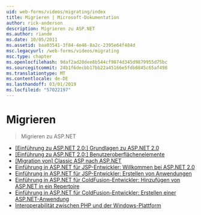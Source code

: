 ```yaml
---
uid: web-forms/videos/migrating/index
title: Migrieren | Microsoft-Dokumentation
author: rick-anderson
description: Migrieren zu ASP.NET
ms.author: riande
ms.date: 10/05/2011
ms.assetid: baa03541-3f84-4e46-8a2c-2395e64f484d
msc.legacyurl: /web-forms/videos/migrating
msc.type: chapter
ms.openlocfilehash: 9daf2ad20dee8b544cf9874d345d9879955d75bc
ms.sourcegitcommit: 24b1f6decbb17bb22a45166e5fdb0845c65af498
ms.translationtype: MT
ms.contentlocale: de-DE
ms.lasthandoff: 03/01/2019
ms.locfileid: "57022197"
---
```

<a name="migrating"></a>Migrieren
====================
> Migrieren zu ASP.NET


- [[Einführung zu ASP.NET 2.0:] Grundlagen zu ASP.NET 2.0](intro-to-aspnet-20-aspnet-20-fundamentals.md)
- [[Einführung zu ASP.NET 2.0:] Benutzeroberflächenelemente](intro-to-aspnet-20-user-interface-elements.md)
- [[Migration von] Classic ASP nach ASP.NET](migrating-from-classic-asp-to-aspnet.md)
- [Einführung in ASP.NET für JSP-Entwickler: Willkommen bei ASP.NET 2.0](intro-to-aspnet-for-jsp-developers-welcome-to-aspnet-20.md)
- [Einführung in ASP.NET für JSP-Entwickler: Erstellen von Anwendungen](intro-to-aspnet-for-jsp-developers-building-applications.md)
- [Einführung in ASP.NET für ColdFusion-Entwickler: Hinzufügen von ASP.NET in ein Repertoire](intro-to-aspnet-for-coldfusion-developers-adding-aspnet-to-your-repertoire.md)
- [Einführung in ASP.NET für ColdFusion-Entwickler: Erstellen einer ASP.NET-Anwendung](introduction-to-aspnet-for-coldfusion-developers-building-an-aspnet-application.md)
- [Interoperabilität zwischen PHP und der Windows-Plattform](interop-between-php-and-the-windows-platform.md)

